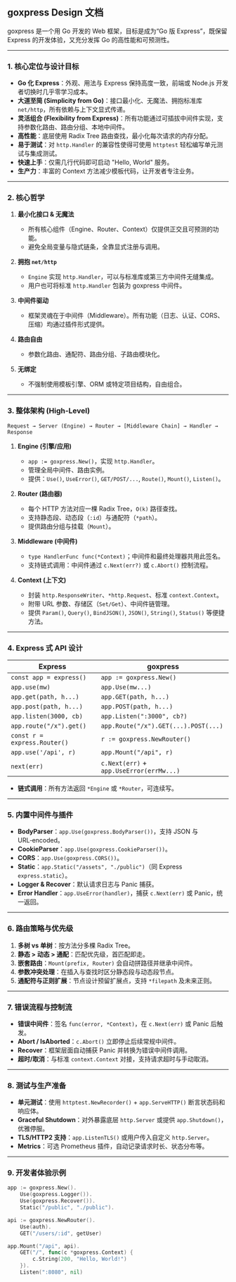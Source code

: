 ## goxpress Design 文档

goxpress 是一个用 Go 开发的 Web 框架，目标是成为“Go 版 Express”，既保留 Express 的开发体验，又充分发挥 Go 的高性能和可预测性。

---

### 1. 核心定位与设计目标

* **Go 化 Express**：外观、用法与 Express 保持高度一致，前端或 Node.js 开发者切换时几乎零学习成本。
* **大道至简 (Simplicity from Go)**：接口最小化、无魔法、拥抱标准库 `net/http`，所有依赖与上下文显式传递。
* **灵活组合 (Flexibility from Express)**：所有功能通过可插拔中间件实现，支持参数化路由、路由分组、本地中间件。
* **高性能**：底层使用 Radix Tree 路由查找，最小化每次请求的内存分配。
* **易于测试**：对 `http.Handler` 的兼容性使得可使用 `httptest` 轻松编写单元测试与集成测试。
* **快速上手**：仅需几行代码即可启动 "Hello, World" 服务。
* **生产力**：丰富的 Context 方法减少模板代码，让开发者专注业务。

---

### 2. 核心哲学

1. **最小化接口 & 无魔法**

   * 所有核心组件（Engine、Router、Context）仅提供正交且可预测的功能。
   * 避免全局变量与隐式链条，全靠显式注册与调用。
2. **拥抱 `net/http`**

   * `Engine` 实现 `http.Handler`，可以与标准库或第三方中间件无缝集成。
   * 用户也可将标准 `http.Handler` 包装为 goxpress 中间件。
3. **中间件驱动**

   * 框架灵魂在于中间件（Middleware）。所有功能（日志、认证、CORS、压缩）均通过插件形式提供。
4. **路由自由**

   * 参数化路由、通配符、路由分组、子路由模块化。
5. **无绑定**

   * 不强制使用模板引擎、ORM 或特定项目结构，自由组合。

---

### 3. 整体架构 (High-Level)

```
Request → Server (Engine) → Router → [Middleware Chain] → Handler → Response
```

1. **Engine (引擎/应用)**

   * `app := goxpress.New()`，实现 `http.Handler`。
   * 管理全局中间件、路由实例。
   * 提供：`Use()`, `UseError()`, `GET/POST/...`, `Route()`, `Mount()`, `Listen()`。
2. **Router (路由器)**

   * 每个 HTTP 方法对应一棵 Radix Tree，`O(k)` 路径查找。
   * 支持静态段、动态段（`:id`）与通配符（`*path`）。
   * 提供路由分组与挂载（`Mount`）。
3. **Middleware (中间件)**

   * `type HandlerFunc func(*Context)`；中间件和最终处理器共用此签名。
   * 支持链式调用：中间件通过 `c.Next(err?)` 或 `c.Abort()` 控制流程。
4. **Context (上下文)**

   * 封装 `http.ResponseWriter`、`*http.Request`、标准 `context.Context`。
   * 附带 URL 参数、存储区（`Set/Get`）、中间件链管理。
   * 提供 `Param()`, `Query()`, `BindJSON()`, `JSON()`, `String()`, `Status()` 等便捷方法。

---

### 4. Express 式 API 设计

| Express                      | goxpress                                    |
| ---------------------------- | ---------------------------------------- |
| `const app = express()`      | `app := goxpress.New()`                     |
| `app.use(mw)`                | `app.Use(mw...)`                         |
| `app.get(path, h...)`        | `app.GET(path, h...)`                    |
| `app.post(path, h...)`       | `app.POST(path, h...)`                   |
| `app.listen(3000, cb)`       | `app.Listen(":3000", cb?)`               |
| `app.route("/x").get()`      | `app.Route("/x").GET(...).POST(...)`     |
| `const r = express.Router()` | `r := goxpress.NewRouter()`                 |
| `app.use('/api', r)`         | `app.Mount("/api", r)`                   |
| `next(err)`                  | `c.Next(err)` + `app.UseError(errMw...)` |

* **链式调用**：所有方法返回 `*Engine` 或 `*Router`，可连续写。

---

### 5. 内置中间件与插件

* **BodyParser**：`app.Use(goxpress.BodyParser())`，支持 JSON 与 URL‑encoded。
* **CookieParser**：`app.Use(goxpress.CookieParser())`。
* **CORS**：`app.Use(goxpress.CORS())`。
* **Static**：`app.Static("/assets", "./public")`（同 Express `express.static`）。
* **Logger & Recover**：默认请求日志与 Panic 捕获。
* **Error Handler**：`app.UseError(handler)`，捕获 `c.Next(err)` 或 Panic，统一返回。

---

### 6. 路由策略与优先级

1. **多树 vs 单树**：按方法分多棵 Radix Tree。
2. **静态 > 动态 > 通配**：匹配优先级，首匹配即走。
3. **嵌套路由**：`Mount(prefix, Router)` 会自动拼路径并继承中间件。
4. **参数冲突处理**：在插入与查找时区分静态段与动态段节点。
5. **通配符与正则扩展**：节点设计预留扩展点，支持 `*filepath` 及未来正则。

---

### 7. 错误流程与控制流

* **错误中间件**：签名 `func(error, *Context)`，在 `c.Next(err)` 或 Panic 后触发。
* **Abort / IsAborted**：`c.Abort()` 立即停止后续常规中间件。
* **Recover**：框架层面自动捕获 Panic 并转换为错误中间件调用。
* **超时/取消**：与标准 `context.Context` 对接，支持请求超时与手动取消。

---

### 8. 测试与生产准备

* **单元测试**：使用 `httptest.NewRecorder()` + `app.ServeHTTP()` 断言状态码和响应体。
* **Graceful Shutdown**：对外暴露底层 `http.Server` 或提供 `app.Shutdown()`，优雅停服。
* **TLS/HTTP2 支持**：`app.ListenTLS()` 或用户传入自定义 `http.Server`。
* **Metrics**：可选 Prometheus 插件，自动记录请求时长、状态分布等。

---

### 9. 开发者体验示例

```go
app := goxpress.New().
    Use(goxpress.Logger()).
    Use(goxpress.Recover()).
    Static("/public", "./public").

api := goxpress.NewRouter().
    Use(auth).
    GET("/users/:id", getUser)

app.Mount("/api", api).
    GET("/", func(c *goxpress.Context) {
        c.String(200, "Hello, World!")
    }).
    Listen(":8080", nil)
```